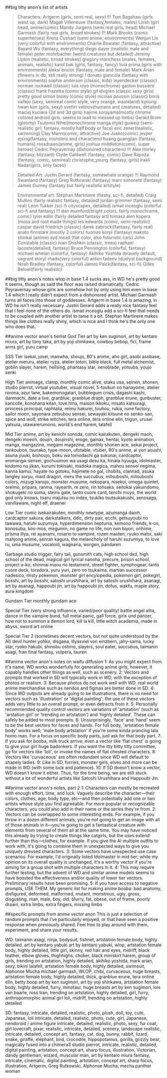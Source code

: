##big titty anon's list of artists
>Characters:
Artgerm (girls, semi real, sexy) !!!
Tom Bagshaw (girls waist up, dark)
Magali Villeneuve (fantasy,females, males)
Loish (girl head, anime/comic)
Mandy Jurgens (semi real girls, head)
Michael Garmash (fairly real girls, broad strokes) !!!
Mark Brooks (comic superheroes)
Krenz Cushart (semi anime, environments)
Wenjun Lin (very colorful with environments)
Charlie Bowater (fantasy, attractive)
Bayard Wu (fantasy, everything)
diego dayer (realistic male and female)
peter mohrbacher (weird creatures but detailed)
Jeremy Lipkin (realistic, broad strokes)
gregory manchess (males, females, animals, realistic)
karol bak (girls, fantasy, fancy)
livia prima (girls with environments)
aleksi briclot (fantasy, male and female)
Mark Arian (flowers in db, still really strong) !
donato giancola (fantasy with environments)
sophie anderson (classic, kids)
leyendecker (classic)
norman rockwell (classic)
luis royo (monochrome)
gaston bussiere (classic)
frank frazetta (comic style)
gil elvgren (classic sexy girls) pretty good
simon bisley (comic style)
nicolas poussin (classic)
boris vallejo (sexy, semireal comic style, very orange, wasteland)
kyoung hwan kim (girls, sexy)
svetlin velinov(humans and creatures, detailed)
maciej kuciara (2d and 3d girls)
hajime sorayama(mostly chrome colored android girls, seems to lead to messed up limbs)
Gerald Brom (gloomy)
Tsutomu Nihei(monochrome manga style)
guweiz (semi-realistic girl, fantasy, mostly half body or face)
eric zener(realistic, swimming)
Clay Mann(comic, attractive)
Joe Jusko(comic)
jesper ejsing(fantasy, monsters and characters)
huang guangjian (fantasy, humans)
rossdraws(anime, girls)
joshua middleton(comic, super heroes)
Cedric Peyravernay (dishonored characters) !!!
Alex Horley (fantasy, blizzard)
Clyde Caldwell (fantasy, comic)
Dave Rapoza (fantasy, comic, semireal)
christophe_young (fantasy, girls)
Irakli Nadar(girls, only faces)

>Detailed Art:
Justin Gerard (fantasy, somewhate orange) !!!
Raymond Swanland (fantasy)
Greg Rutkowski (fantasy)
marc simonetti (fantasy)
James Gurney (fantasy but fairly realistic artstyle)

>Environmental art:
Stephan Martiniere (flashy, sci-fi, detailed)
Craig Mullins (fairly realistic fantasy, detailed)
jordan grimmer (fantasy, semi real)
Leon Tukker (sci-fi cityscapes, detailed)
ismail inceoglu (colorful sci-fi and fantasy) !!!
dan mumford(bright colors, fairly monochrome, comic)
tyler edlin (fairly detailed fantasy art)
tomasz alen kopera (moss and root made things)
les edwards (comic, semi-realistic)
caspar david friedrich (classic)
darek zabrocki(fantasy, fairly real)
anato finnstark (mostly 2 colors)
tuomas korpi (fantasy)
makoto shinkai (anime)
syd mead (flat color, also futuristic cars)
John Constable (classic)
Ivan Shishkin (classic, trees)
raphael lacoste(detailed, fantasy)
Bruce Pennington (colorful, fantasy)
michael whelan (colorful, fantasy)
Akihiko Yoshida (bravely default, vagrant story)
rhads(very colorful)
anton fadeev (duelyst background)
Noah Bradley (fantasy, colorful)
James Paick(fantasy, sci-fi)
Gilles Beloeil(fairly realistic)

##big titty anon's notes
wlop in base 1.4 sucks ass, in WD he's pretty good it seems, though as said the floor was raised dramatically.
Cedric Peyravernay whose girls are somehow hot by only using him even in base 1.4 which I really didn't expect from a dishonored artist.
Michael Garmash turns all faces into those of goddesses. Artgerm in base 1.4 is amazing, in WD he isn't really necessary.
Justin Gerard adds a really nice fantasy feel that I feel none of the others do.
ismail inceoglu add a sci-fi feel that needs to be coupled with another artist to tame it a bit.
Stephan Martinere makes things like clothes really shiny, which is nice and I think he's the only one who does that.

##anime vector anon's tierlist
God Tier
art by ken sugimori, art by kentaro miura, art by tony taka, art by yoji shinkawa, cowboy bebop, flcl, frame arms girl, yuru camp

SSS Tier
isekai, josei, manwha, shoujo, 80's anime, aho girl, asobi asobase, atelier meruru, atelier ryza, atelier totori, bible black, full metal alchemist, goblin slayer, harem, hellsing, phantasy star, xenoblade, yotsuba, youjo senki

High Tier
animage, clamp, monthly comic alive, otaku usa, seinen, shonen, studio pierrot, virtual youtuber, visual novel, 5-toubun no hanayome, atelier rorona, azur lane, bakemonogatari, bubblegum crisis, dagashi kashi, danmachi, date a live, granblue, granblue draph, granblue erune, gunbuster, kancolle, konohana kitan, love hina, maison ikkoku, misato katsuragi, princess principal, raphtalia, reimu hakurei, touhou, rukia, rune factory, sailor moon, sayonara zetsubou sensei, sewayaki kitsune no senko-san, spice and wolf, strike witches, tera online, tera online elin, trigun, urusei yatsura, utawarerumono, world's end harem, lalafell

Mid Tier
anime, art by kenichi sonoda, comic kairakuten, dengeki maoh, dengeki moeoh, doujin, doujinshi, eroge, gainax, hentai, kyoto animation, manga, mangazine, megami magazine, monthly shonen ace, sekai project, tankoubon, tsunako, type-moon, ufotable, vtuber, 90's anime, ai yori aoushi, asuna yuuki, bishoujo, boku wa tomodachi ga sukunai, cardcaptor, eromanga-sensei, gochuumon wa usagi desu ka, hinata hyuuga, idolmaster, kodomo no jikan, kurumi tokisaki, madoka magica, mahou sensei negima, kanna kamui, hayate no gotoku, hajimete no gal, chobits, clannad, asuka langley soryu, maid dragon, meru the succubus, mitsuboshi, mitsuboshi colors, mizugi kanojo, monster musume, nekopara, nisekoi, omega quintet, oreimo, pripara, ranma, rayearth, re zero, rin tohsaka, seitokai yakuindomo, shokugeki no soma, steins gate, tanto cuore card, tenchi muyo, the world god only knows, toaru majutsu no index, tsukiko tsutsukakushi, xenosaga, vanillaware, night elf, draenei

Low Tier
comic isekairakuten, monthly newtype, azumanga daioh, cardcaptor sakura, darkstalkers, ddlc, dirty pair, ecchi, getsuyoubi no tawawa, haruhi suzumiya, hyperdimension neptunia, kemono friends, k-on, konosuba, kos-mos, megumin, no game no life, non non biyori, orihime, prisma illya, rei ayanami, rosario to vampire, rozen maiden, ryuko matoi, saki mahjong anime, senran kagura, the melancholy of haruhi suzumiya, to love ru, uma musume, vocaloid, wagnaria, worgen, pandaren

Garbage
studio trigger, fairy tail, gunsmith cats, high school dxd, high school of the dead, magical girl lyrical nanoha, precure, prison school, project a-ko, shinmai maou no testament, street fighter, symphogear, tanto cuore deck, toradora, yuru yuri, zero no tsukaima, martian successor nadesico, misty pokemon, monster girl encylopedia, pokemon girl, pokegirl, bosshi, art by bosshi, satoshi urushihara, art by satoshi urushihara, asanagi, art by asanagi, happoubi jin, art by happoubi jin, dofus, wakfu, maple story, aura kingdom

Gundam Tier
monthly gundam ace

Special Tier (very strong influence, varied/poor quality)
battle angel alita, dance in the vampire bund, full metal panic, gall force, girls und panzer, how not to summon a demon lord, kill la kill, little witch academia, made in abyss, sword art online

Special Tier 2 (sometimes decent vectors, but not quite understood by the AI)
devil hunter yohko, disgaea, illyasviel von einzbern, jahy-sama, lucky star, ryoko hakubi, shinobu oshino, slayers, soul eater, succubus, taimanin asagi, fran final fantasy, vulpera, tauren

##anime vector anon's notes on waifu diffusion
1: As you might expect from it's name, WD works wonderfully for generating anime girls; however, it capably handles other things as well, such as scenery.
2: Vectors and prompts that worked in SD will typically work in WD, with the exception of photos or realism.
3: Because photos do not work well with WD, real world anime merchandise such as nendos and figmas are better done in SD.
4: Since WD outputs are already going to be illustrations, there is no need for vectors such as 'illustration' or 'digital painting'; the use of these vectors adds very little to an overall prompt, or even detracts from it.
5: Personally recommended quality control vectors are variations of 'artstation' (such as 'arstation girl' or 'trending on artstation') and 'highly detailed'. These can safely be added to most prompts.
6: Unsurprisingly, 'face' and 'hand' seem to be the best vectors for faces and hands. For full body, 'artstation female body' works well; 'male body artstation' if you're some kinda prancing lala homo man. For a focus on specific body parts, just ask for that body part.
7: If you ask for booba, milk truck arrive; even a vector like 'flat chest' is going to give your girl huge badonkers. If you want the itty bitty titty committee, go for vectors like 'loli', or invoke the names of flat chested characters.
8: Vectors like 'curvaceous' are often redundant since WD will default to shapely ladies.
9: Like in SD, furries, monster girls, elves and more can be made in WD (with some luck and patience).
10: If SD doesn't know a vector, WD doesn't know it either. Thus, for the time being, we are still stuck without a lot of wonderful artists like Satoshi Urushihara and Happoubi Jin.

##anime vector anon's notes, part 2
1: Characters can mostly be recreated with enough effort, time, and luck. Vaguely describe the character—their colors, clothes, age, body type, etc—and then potentially add one or two artists whose style you find agreeable. For more popular or recognizable characters, you could also add in their name or the series they're from.
2: Vectors can be overlapped to some interesting ends. For example, if you throw in a dozen different animals, you're not going to get an image with all of those animals in it—you're going to get a fantastical creature with elements from several of them all at the same time. You may have noticed this already by trying to create things like catgirls, but the uses extend further than this—clothes, for example. If you give the AI multiple outfits to work with, it's going to combine them in unexpected ways to give you uniquely dressed characters.
3: Some vectors have unexpected use case scenarios. For example, I'd originally listed Idolmaster in mid tier; while my opinion on its overall quality is unchanged, it's a worthy vector if you're aiming for a group shot with multiple characters in it.
4: This may require further testing, but the advent of WD and similar anime models seems to have boosted the effectiveness and/or quality of lower tier vectors. Preliminary results have been promising.
5: If you have access to negative prompts, USE THEM. My generic list for making anime booba:
bad anatomy, disfigured, deformed, malformed, mutant, monstrous, ugly, gross, disgusting, man, male, boy, old, blurry, fat, obese, out of frame, poorly drawn, extra limbs, extra fingers, missing limbs

##specific prompts from anime vector anon
This is just a selection of random prompts that I've particularly enjoyed, or that have seen a positive response when previously shared. Feel free to play around with them, experiment, and share your results.

WD:
taimanin asagi, ninja, bodysuit, fishnet, artstation female body, highly detailed, art by kentaro yabuki
art by kentaro yabuki, wlop, artstation female body, highly detailed, little girl, skinny, red hair and eyes, midriff, black leather, elbow gloves, thighhighs, choker, black miniskirt
harem, group of girls, trending on artstation, highly detailed, akihiko yoshida, mark arian, sexy, bikini
lalafell, artstation female body, highly detailed, swimsuit, Alphonse Mucha
michael garmash, WLOP, chibi, curvaceous, huge breasts, artstation female body, highly detailed, thick, granblue erune, tera online elin, betty boop
art by ken sugimori, art by yoji shinkawa, artstation female body, highly detailed, furry, minotaur, huge breasts
art by ken sugimori, lois van baarle, ross tran, trending on artstation, highly detailed, girl, furry, anthropomorphic animal girl
loli, midriff, trending on artstation, highly detailed

SD:
fantasy, intricate, detailed, realistic, photo, plush, doll, toy, cute, Japanese, loli
intricate, detailed, realistic, photo, cute, girl, Japanese, nendoroid / anime figure
intricate, detailed, realistic, photo, sexy, fur coat, girl
lovecraft, pixar, realistic, intricate, detailed, scenery, landscape
realistic, intricate, detailed, concept art, fantasy, cat, dog, bunny, rabbit, lizard, snake, giraffe, elephant, bird, crocodile, hippopotamus, gorilla, grizzly bear, magically fused into a chimera3
studio pierrot, intricate, realistic, detailed, digital painting, artstation, concept art, sharp focus, illustration, Victorian, dandy gentleman, wizard, muscular man, art by kentaro miura
fantasy, intricate, cinematic, digital painting, artstation, concept art, sharp focus, illustration, Artgerm, Greg Rutkowski, Alphonse Mucha, mecha panther woman
